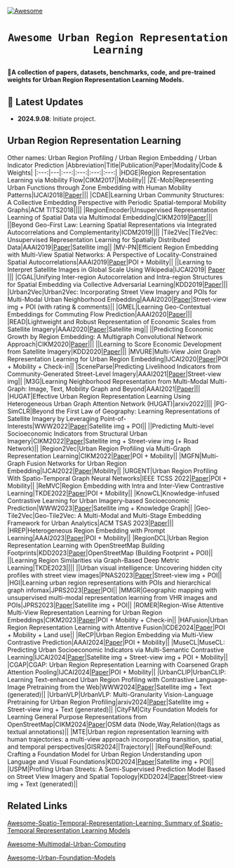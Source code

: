 <!-- [![Maintenance](https://img.shields.io/badge/Maintained%3F-yes-green.svg)](https://github.com/Jack-bo1220/Awesome-Remote-Sensing-Foundation-Models/graphs/commit-activity) -->
[![Awesome](https://cdn.rawgit.com/sindresorhus/awesome/d7305f38d29fed78fa85652e3a63e154dd8e8829/media/badge.svg)](https://github.com/Jack-bo1220/Awesome-Remote-Sensing-Foundation-Models)
<!-- <img alt="GitHub watchers" src="https://img.shields.io/github/watchers/Jack-bo1220/Awesome-Remote-Sensing-Foundation-Models?style=social"> <img alt="GitHub stars" src="https://img.shields.io/github/stars/Jack-bo1220/Awesome-Remote-Sensing-Foundation-Models?style=social"> <img alt="GitHub forks" src="https://img.shields.io/github/forks/Jack-bo1220/Awesome-Remote-Sensing-Foundation-Models?style=social"> -->

# <p align=center>`Awesome Urban Region Representation Learning`</p>

:star2:**A collection of papers, datasets, benchmarks, code, and pre-trained weights for Urban Region Representation Learning Models.**

## 📢 Latest Updates
<!-- :fire::fire::fire: Last Updated on 2024.08.19 :fire::fire::fire: -->

- **2024.9.08**: Initiate project.

## Urban Region Representation Learning
Other names: Urban Region Profiling / Urban Region Embedding / Urban Indicator Prediction
|Abbreviation|Title|Publication|Paper|Modality|Code & Weights|
|:---:|---|:---:|:---:|:---:|:---:|
|HDGE|Region Representation Learning via Mobility Flow|CIKM2017||Mobility||
|ZE-Mob|Representing Urban Functions through Zone Embedding with Human Mobility Patterns|IJCAI2018|[Paper](https://www.ijcai.org/Proceedings/2018/0545.pdf)|||
|CDAE|Learning Urban Community Structures: A Collective Embedding Perspective with Periodic Spatial-temporal Mobility Graphs|ACM TITS2018||||
|RegionEncoder|Unsupervised Representation Learning of Spatial Data via Multimodal Embedding|CIKM2019|[Paper](https://dl.acm.org/doi/pdf/10.1145/3357384.3358001)|||
||Beyond Geo-First Law: Learning Spatial Representations via Integrated Autocorrelations and Complementarity|ICDM2019||||
|Tile2Vec|Tile2Vec: Unsupervised Representation Learning for Spatially Distributed Data|AAAI2019|[Paper](https://dl.acm.org/doi/pdf/10.1609/aaai.v33i01.33013967)|Satellite img||
|MV-PN|Efficient Region Embedding with Multi-View Spatial Networks: A Perspective of Locality-Constrained Spatial Autocorrelations|AAAI2019|[Paper](https://dl.acm.org/doi/pdf/10.1609/aaai.v33i01.3301906)|POI + Mobility||
||Learning to Interpret Satellite Images in Global Scale Using Wikipedia|IJCAI2019|          [Paper](https://arxiv.org/pdf/1905.02506)           |||
|CGAL|Unifying Inter-region Autocorrelation and Intra-region Structures for Spatial Embedding via Collective Adversarial Learning|KDD2019|[Paper]([dl.acm.org/doi/pdf/10.1145/3292500.3330972](https://dl.acm.org/doi/pdf/10.1145/3292500.3330972))|||
|Urban2Vec|Urban2Vec: Incorporating Street View Imagery and POIs for Multi-Modal Urban Neighborhood Embedding|AAAI2020|[Paper](https://arxiv.org/pdf/2001.11101)|Street-view img + POI (with rating & comments)||
|GMEL|Learning Geo-Contextual Embeddings for Commuting Flow Prediction|AAAI2020|[Paper](https://cdn.aaai.org/ojs/5425/5425-13-8650-1-10-20200511.pdf)|||
|READ|Lightweight and Robust Representation of Economic Scales from Satellite Imagery|AAAI2020|[Paper](https://aaai.org/papers/00428-lightweight-and-robust-representation-of-economic-scales-from-satellite-imagery/)|Satellite img||
||Predicting Economic Growth by Region Embedding: A Multigraph Convolutional Network Approach|CIKM2020|[Paper]([dl.acm.org/doi/pdf/10.1145/3340531.3411882](https://dl.acm.org/doi/pdf/10.1145/3340531.3411882))|||
||Learning to Score Economic Development from Satellite Imagery|KDD2020|[Paper]([dl.acm.org/doi/pdf/10.1145/3394486.3403347](https://dl.acm.org/doi/pdf/10.1145/3394486.3403347))|||
|MVURE|Multi-View Joint Graph Representation Learning for Urban Region Embedding|IJCAI2020|[Paper](https://www.ijcai.org/Proceedings/2020/0611.pdf)|POI + Mobility + Check-in||
|SceneParse|Predicting Livelihood Indicators from Community-Generated Street-Level Imagery|AAAI2021|[Paper](https://arxiv.org/pdf/2006.08661)|Street-view img||
|M3G|Learning Neighborhood Representation from Multi-Modal Multi-Graph: Image, Text, Mobility Graph and Beyond|AAAI2021|[Paper](https://arxiv.org/pdf/2105.02489)|||
|HUGAT|Effective Urban Region Representation Learning Using Heterogeneous Urban Graph Attention Network (HUGAT)|arxiv2022||||
|PG-SimCLR|Beyond the First Law of Geography: Learning Representations of Satellite Imagery by Leveraging Point-of-Interests|WWW2022|[Paper](https://dl.acm.org/doi/pdf/10.1145/3485447.3512149)|Satellite img + POI||
||Predicting Multi-level Socioeconomic Indicators from Structural Urban Imagery|CIKM2022|[Paper](https://dl.acm.org/doi/pdf/10.1145/3511808.3557153)|Satellite img + Street-view img (+ Road Network)||
|Region2Vec|Urban Region Profiling via Multi-Graph Representation Learning|CIKM2022|[Paper]([dl.acm.org/doi/pdf/10.1145/3511808.3557720](https://dl.acm.org/doi/pdf/10.1145/3511808.3557720))|POI + Mobility||
|MGFN|Multi-Graph Fusion Networks for Urban Region Embedding|IJCAI2022|[Paper](https://arxiv.org/pdf/2201.09760)|Mobility||
|URGENT|Urban Region Profiling With Spatio-Temporal Graph Neural Networks|IEEE TCSS 2022|[Paper](https://ieeexplore.ieee.org/document/9805695)|POI + Mobility||
|ReMVC|Region Embedding with Intra and Inter-View Contrastive Learning|TKDE2022|[Paper](https://arxiv.org/pdf/2211.08975)|POI + Mobility||
|KnowCL|Knowledge-infused Contrastive Learning for Urban Imagery-based Socioeconomic Prediction|WWW2023|[Paper](https://dl.acm.org/doi/pdf/10.1145/3543507.3583876)|Satellite img + Knowledge Graph||
|Geo-Tile2Vec|Geo-Tile2Vec: A Multi-Modal and Multi-Stage Embedding Framework for Urban Analytics|ACM TSAS 2023|[Paper](https://dl.acm.org/doi/pdf/10.1145/3571741)|||
|HREP|Heterogeneous Region Embedding with Prompt Learning|AAAI2023|[Paper](https://dl.acm.org/doi/abs/10.1609/aaai.v37i4.25625)|POI + Mobility||
|RegionDCL|Urban Region Representation Learning with OpenStreetMap Building Footprints|KDD2023|[Paper]([dl.acm.org/doi/pdf/10.1145/3580305.3599538](https://dl.acm.org/doi/pdf/10.1145/3580305.3599538))|OpenStreetMap (Building Footprint + POI)||
||Learning Region Similarities via Graph-Based Deep Metric Learning|TKDE2023||||
||Urban visual intelligence: Uncovering hidden city profiles with street view images|PNAS2023|[Paper]([pnas.org/doi/pdf/10.1073/pnas.2220417120](https://www.pnas.org/doi/pdf/10.1073/pnas.2220417120))|Street-view img + POI||
|HGI|Learning urban region representations with POIs and hierarchical graph infomax|JPRS2023|[Paper](https://www.sciencedirect.com/science/article/pii/S0924271622003148)|POI||
|MMGR|Geographic mapping with unsupervised multi-modal representation learning from VHR images and POIs|JPRS2023|[Paper](https://www.sciencedirect.com/science/article/pii/S0924271623001235)|Satellite img + POI||
|ROMER|Region-Wise Attentive Multi-View Representation Learning for Urban Region Embeddings|CIKM2023|[Paper]([dl.acm.org/doi/pdf/10.1145/3583780.3615194](https://dl.acm.org/doi/pdf/10.1145/3583780.3615194))|POI + Mobility + Check-in||
|HAFusion|Urban Region Representation Learning with Attentive Fusion|ICDE2024|[Paper](https://arxiv.org/pdf/2312.04606)|POI + Mobility + Land use||
|ReCP|Urban Region Embedding via Multi-View Contrastive Prediction|AAAI2024|[Paper](https://arxiv.org/pdf/2312.09681)|POI + Mobility||
|MuseCL|MuseCL: Predicting Urban Socioeconomic Indicators via Multi-Semantic Contrastive Learning|IJCAI2024|[Paper](https://arxiv.org/pdf/2407.09523)|Satellite img + Street-view img + POI + Mobility||
|CGAP|CGAP: Urban Region Representation Learning with Coarsened Graph Attention Pooling|IJCAI2024|[Paper](https://www.ijcai.org/proceedings/2024/0832.pdf)|POI + Mobility||
|UrbanCLIP|UrbanCLIP: Learning Text-enhanced Urban Region Profiling with Contrastive Language-Image Pretraining from the Web|WWW2024|[Paper]([dl.acm.org/doi/pdf/10.1145/3589334.3645378](https://dl.acm.org/doi/pdf/10.1145/3589334.3645378))|Satellite img + Text (generated)||
|UrbanVLP|UrbanVLP: Multi-Granularity Vision-Language Pretraining for Urban Region Profiling|arxiv2024|[Paper](https://arxiv.org/pdf/2403.16831)|Satellite img + Street-view img + Text (generated)||
|CityFM|City Foundation Models for Learning General Purpose Representations from OpenStreetMap|CIKM2024|[Paper](https://arxiv.org/pdf/2310.00583)|OSM data (Node,Way,Relation)(tags as textual annotations)||
|MTE|Urban region representation learning with human trajectories: a multi-view approach incorporating transition, spatial, and temporal perspectives|GISR2024||Trajectory||
|ReFound|ReFound: Crafting a Foundation Model for Urban Region Understanding upon Language and Visual Foundations|KDD2024|[Paper]([dl.acm.org/doi/pdf/10.1145/3637528.3671992](https://dl.acm.org/doi/pdf/10.1145/3637528.3671992))|Satellite img + POI||
|USPM|Profiling Urban Streets: A Semi-Supervised Prediction Model Based on Street View Imagery and Spatial Topology|KDD2024|[Paper]([dl.acm.org/doi/pdf/10.1145/3637528.3671918](https://dl.acm.org/doi/pdf/10.1145/3637528.3671918))|Street-view img + Text (generated)||





## Related Links
[Awesome-Spatio-Temporal-Representation-Learning: Summary of Spatio-Temporal Representation Learning Models](https://github.com/aptx1231/Awesome-Spatio-Temporal-Representation-Learning)

[Awesome-Multimodal-Urban-Computing](https://github.com/CityMind-Lab/Awesome-Multimodal-Urban-Computing)

[Awesome-Urban-Foundation-Models](https://github.com/usail-hkust/Awesome-Urban-Foundation-Models)